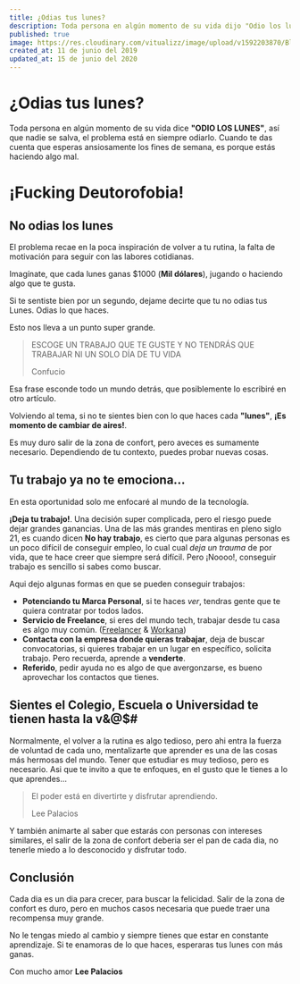 ```yaml
---
title: ¿Odias tus lunes?
description: Toda persona en algún momento de su vida dijo "Odio los lunes"
published: true
image: https://res.cloudinary.com/vitualizz/image/upload/v1592203870/Blog/Posts/Odias%20los%20Lunes/1_doanN_QDaYPlHziXEru7PA.jpg
created_at: 11 de junio del 2019
updated_at: 15 de junio del 2020
---
```


# ¿Odias tus lunes?
Toda persona en algún momento de su vida dice **"ODIO LOS LUNES"**,
así que nadie se salva, el problema está en siempre odiarlo.
Cuando te das cuenta que esperas ansiosamente los fines de semana,
es porque estás haciendo algo mal.

# ¡Fucking Deutorofobia!
<img-load src='https://res.cloudinary.com/vitualizz/image/upload/v1592203870/Blog/Posts/Odias%20los%20Lunes/1_doanN_QDaYPlHziXEru7PA.jpg'></img-load>

## No odias los lunes
El problema recae en la poca inspiración de volver a tu rutina,
la falta de motivación para seguir con las labores cotidianas.

Imagínate, que cada lunes ganas $1000 (**Mil dólares**), jugando o haciendo algo que te gusta.

Si te sentiste bien por un segundo, dejame decirte que tu no odias tus Lunes. Odias lo que haces.

Esto nos lleva a un punto super grande.

> ESCOGE UN TRABAJO QUE TE GUSTE Y NO TENDRÁS QUE TRABAJAR NI UN SOLO DÍA DE TU VIDA
>
> Confucio

Esa frase esconde todo un mundo detrás, que posiblemente lo escribiré en otro artículo.

Volviendo al tema, si no te sientes bien con lo que haces cada **"lunes"**,
**¡Es momento de cambiar de aires!**.

Es muy duro salir de la zona de confort, pero aveces es sumamente necesario.
Dependiendo de tu contexto, puedes probar nuevas cosas.

## Tu trabajo ya no te emociona...
En esta oportunidad solo me enfocaré al mundo de la tecnología.

**¡Deja tu trabajo!**.
  Una decisión super complicada, pero el riesgo puede dejar grandes ganancias.
  Una de las más grandes mentiras en pleno siglo 21, es cuando dicen **No hay trabajo**,
  es cierto que para algunas personas es un poco difícil de conseguir empleo,
  lo cual cual *deja un trauma* de por vida, que te hace creer que siempre será difícil.
  Pero ¡Noooo!, conseguir trabajo es sencillo si sabes como buscar.

  Aqui dejo algunas formas en que se pueden conseguir trabajos:

  - **Potenciando tu Marca Personal**, si te haces *ver*, tendras gente que te quiera contratar por todos lados.
  - **Servicio de Freelance**, si eres del mundo tech, trabajar desde tu casa es algo muy común. ([Freelancer](https://www.freelancer.es/) & [Workana](https://www.workana.com/))
  - **Contacta con la empresa donde quieras trabajar**, deja de buscar convocatorias, si quieres trabajar en un lugar en específico, solicita trabajo. Pero recuerda, aprende a **venderte**.
  - **Referido**, pedir ayuda no es algo de que avergonzarse, es bueno aprovechar los contactos que tienes.

## Sientes el Colegio, Escuela o Universidad te tienen hasta la v&@$#
Normalmente, el volver a la rutina es algo tedioso, pero ahi entra la fuerza de voluntad
de cada uno, mentalizarte que aprender es una de las cosas más hermosas del mundo.
Tener que estudiar es muy tedioso, pero es necesario. Asi que te invito a que te enfoques,
en el gusto que le tienes a lo que aprendes...

> El poder está en divertirte y disfrutar aprendiendo.
>
> Lee Palacios

Y también animarte al saber que estarás con personas con intereses similares, el salir de la zona de confort deberia ser el pan de cada dia, no tenerle miedo a lo desconocido y disfrutar todo.

## Conclusión

Cada dia es un dia para crecer, para buscar la felicidad. Salir de la zona de confort
es duro, pero en muchos casos necesaria que puede traer una recompensa muy grande.

No le tengas miedo al cambio y siempre tienes que estar en constante aprendizaje.
Si te enamoras de lo que haces, esperaras tus lunes con más ganas.

Con mucho amor **Lee Palacios**
